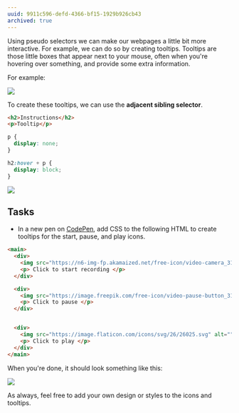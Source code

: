 ```yaml
---
uuid: 9911c596-defd-4366-bf15-1929b926cb43
archived: true
---
```


Using pseudo selectors we can make our webpages a little bit more interactive. For example, we can do so by creating tooltips. Tooltips are those little boxes that appear next to your mouse, often when you're hovering over something, and provide some extra information.

For example:

![](https://cdn-images-1.medium.com/max/1600/1*TZq6RcW9ahtPlRywtlg9Yw.gif)

To create these tooltips, we can use the **adjacent sibling selector**.

```html
<h2>Instructions</h2>
<p>Tooltip</p>
```

```css
p {
  display: none;
}

h2:hover + p {
  display: block;
}
```

![](https://cl.ly/3m2g241n3j1y/Screen%20Recording%202017-10-22%20at%2002.35%20PM.gif)

## Tasks

- In a new pen on [CodePen](https://codepen.io/), add CSS to the following HTML to create tooltips for the start, pause, and play icons.

```html
<main>
  <div>
    <img src="https://n6-img-fp.akamaized.net/free-icon/video-camera_318-124016.jpg?size=338&ext=jpg" alt="">
    <p> Click to start recording </p>
  </div>

  <div>
    <img src="https://image.freepik.com/free-icon/video-pause-button_318-33989.jpg" alt="">
    <p> Click to pause </p>
  </div>


  <div>
    <img src="https://image.flaticon.com/icons/svg/26/26025.svg" alt="">
    <p> Click to play </p>
  </div>
</main>
```

When you're done, it should look something like this:

![](https://cl.ly/1k3Y0m3d3G1C/Screen%20Recording%202017-11-03%20at%2012.35%20PM.gif)

As always, feel free to add your own design or styles to the icons and tooltips.
